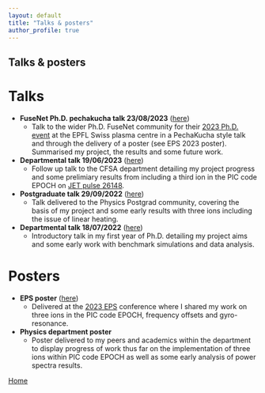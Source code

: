 ```yaml
---
layout: default
title: "Talks & posters"
author_profile: true
---
```


## Talks & posters


Talks
======
- **FuseNet Ph.D. pechakucha talk 23/08/2023** ([here](./assets/data/PechaKucha2023.pdf))
	- Talk to the wider Ph.D. FuseNet community for their [2023 Ph.D. event](https://indico.fusenet.eu/event/47/) at the EPFL Swiss plasma centre in a PechaKucha style talk and through the delivery of a poster (see EPS 2023 poster). Summarised my project, the results and some future work.
- **Departmental talk 19/06/2023** ([here](./assets/data/CFSA-Seminar-190623.pdf))
	- Follow up talk to the CFSA department detailing my project progress and some prelimiary results from including a third ion in the PIC code EPOCH on [JET pulse 26148](./assets/data/ICE_Cottrell_1993_Nucl_Fusion_33_1365.pdf).
- **Postgraduate talk 29/09/2022** ([here](./assets/data/PG-Seminar-290922.mp4))
	- Talk delivered to the Physics Postgrad community, covering the basis of my project and some early results with three ions including the issue of linear heating.
- **Departmental talk 18/07/2022** ([here](./assets/data/CFSA-Seminar-180722.mp4))
	- Introductory talk in my first year of Ph.D. detailing my project aims and some early work with benchmark simulations and data analysis.

Posters
======
- **EPS poster** ([here](./assets/data/poster_EPS2023_210623.pdf))
	- Delivered at the [2023 EPS](https://epsplasma2023.eu) conference where I shared my work on three ions in the PIC code EPOCH, frequency offsets and gyro-resonance.
- **Physics department poster**
	- Poster delivered to my peers and academics within the department to display progress of work thus far on the implementation of three ions within PIC code EPOCH as well as some early analysis of power spectra results.


[Home](./)
